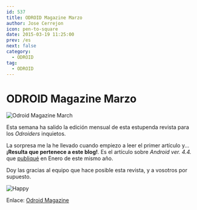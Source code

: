 ```yaml
---
id: 537
title: ODROID Magazine Marzo
author: Jose Cerrejon
icon: pen-to-square
date: 2015-03-19 11:25:00
prev: /es
next: false
category:
  - ODROID
tag:
  - ODROID
---
```


# ODROID Magazine Marzo

![Odroid Magazine March](/images/2015/03/odroid_magazine_march.jpg)

Esta semana ha salido la edición mensual de esta estupenda revista para los *Odroiders* inquietos.

La sorpresa me la he llevado cuando empiezo a leer el primer artículo y... **¡Resulta que pertenece a este blog!**. Es el artículo sobre *Android ver. 4.4.* que [publiqué](/post.php?id=511) en Enero de este mismo año.

Doy las gracias al equipo que hace posible esta revista, y a vosotros por supuesto.

![Happy](/css/sm/happy.png)

Enlace: [Odroid Magazine](http://magazine.odroid.com)